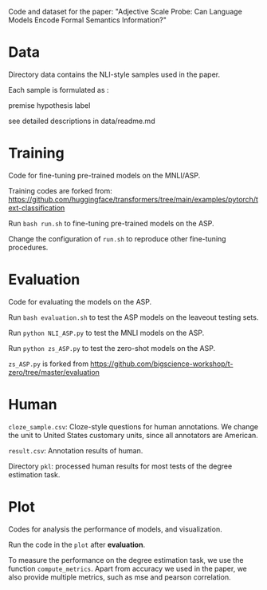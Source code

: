 Code and dataset for the paper: "Adjective Scale Probe: Can Language Models Encode Formal Semantics Information?"

# Data
Directory data contains the NLI-style samples used in the paper.

Each sample is formulated as :

premise	hypothesis	label

see detailed descriptions in data/readme.md

# Training

Code for fine-tuning pre-trained models on the MNLI/ASP.

Training codes are forked from: https://github.com/huggingface/transformers/tree/main/examples/pytorch/text-classification

Run `bash run.sh`  to fine-tuning pre-trained models on the ASP.

Change the configuration of `run.sh` to reproduce other fine-tuning procedures.



# Evaluation

Code for evaluating the models on the ASP.

Run `bash evaluation.sh` to test the ASP models on the leaveout testing sets.

Run `python NLI_ASP.py` to test the MNLI models on the ASP.

Run `python zs_ASP.py` to test the zero-shot models on the ASP.

`zs_ASP.py` is forked from https://github.com/bigscience-workshop/t-zero/tree/master/evaluation



# Human

`cloze_sample.csv`: Cloze-style questions for human annotations. We change the unit to United States customary units, since all annotators are American.

`result.csv`: Annotation results of human.

Directory `pkl`: processed human results for most tests of the degree estimation task.

# Plot

Codes for analysis the performance of models, and visualization.

Run the code in the `plot` after **evaluation**.

To measure the performance on the degree estimation task, we use the function `compute_metrics`. Apart from accuracy we used in the paper, we also provide multiple metrics, such as mse and pearson correlation. 